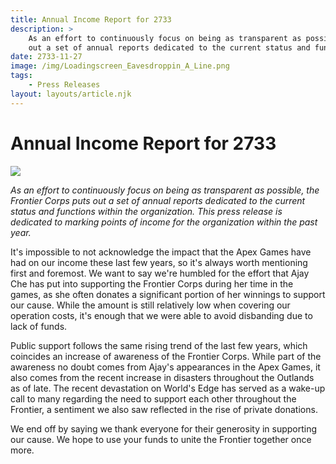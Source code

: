 ```yaml
---
title: Annual Income Report for 2733
description: >
    As an effort to continuously focus on being as transparent as possible, the Frontier Corps puts 
    out a set of annual reports dedicated to the current status and functions within the organization.
date: 2733-11-27
image: /img/Loadingscreen_Eavesdroppin_A_Line.png
tags:
    - Press Releases
layout: layouts/article.njk
---
```

# Annual Income Report for 2733

![](/img/Loadingscreen_Eavesdroppin_A_Line.png)

*As an effort to continuously focus on being as transparent as possible, the Frontier Corps puts out a set of annual reports dedicated to the current status and functions within the organization. This press release is dedicated to marking points of income for the organization within the past year.*

It's impossible to not acknowledge the impact that the Apex Games have had on our income these last few years, so it's always worth mentioning first and foremost. We want to say we're humbled for the effort that Ajay Che has put into supporting the Frontier Corps during her time in the games, as she often donates a significant portion of her winnings to support our cause. While the amount is still relatively low when covering our operation costs, it's enough that we were able to avoid disbanding due to lack of funds.

Public support follows the same rising trend of the last few years, which coincides an increase of awareness of the Frontier Corps. While part of the awareness no doubt comes from Ajay's appearances in the Apex Games, it also comes from the recent increase in disasters throughout the Outlands as of late. The recent devastation on World's Edge has served as a wake-up call to many regarding the need to support each other throughout the Frontier, a sentiment we also saw reflected in the rise of private donations.

We end off by saying we thank everyone for their generosity in supporting our cause. We hope to use your funds to unite the Frontier together once more.